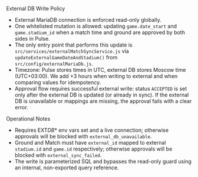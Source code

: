 External DB Write Policy

- External MariaDB connection is enforced read-only globally.
- One whitelisted mutation is allowed: updating `game.date_start` and `game.stadium_id` when a match time and ground are approved by both sides in Pulse.
- The only entry point that performs this update is `src/services/externalMatchSyncService.js` via `updateExternalGameDateAndStadium()` from `src/config/externalMariaDb.js`.
- Timezone: Pulse stores times in UTC, external DB stores Moscow time (UTC+03:00). We add +3 hours when writing to external and when comparing values for idempotency.
- Approval flow requires successful external write: status `ACCEPTED` is set only after the external DB is updated (or already in sync). If the external DB is unavailable or mappings are missing, the approval fails with a clear error.

Operational Notes

- Requires EXT*DB*\* env vars set and a live connection; otherwise approvals will be blocked with `external_db_unavailable`.
- Ground and Match must have `external_id` mapped to external `stadium.id` and `game.id` respectively; otherwise approvals will be blocked with `external_sync_failed`.
- The write is parameterized SQL and bypasses the read-only guard using an internal, non-exported query reference.

